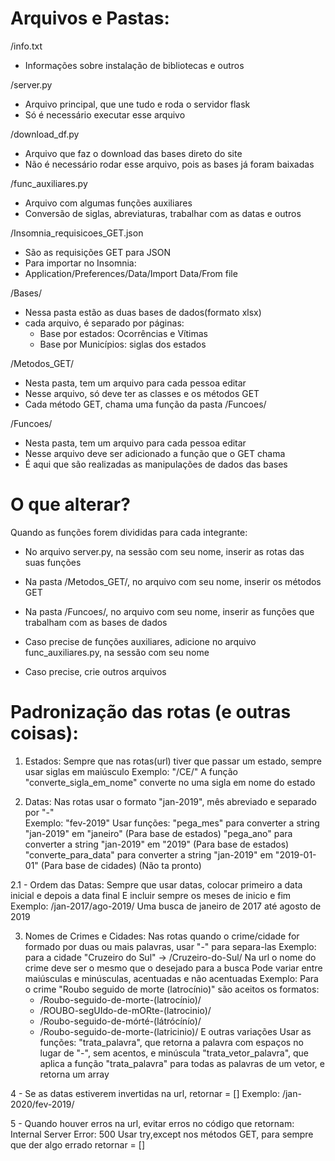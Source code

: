 # Arquivos e Pastas: 

/info.txt   
- Informações sobre instalação de bibliotecas e outros

/server.py  
- Arquivo principal, que une tudo e roda o servidor flask
- Só é necessário executar esse arquivo

/download_df.py 
- Arquivo que faz o download das bases direto do site
- Não é necessário rodar esse arquivo, pois as bases já foram baixadas

/func_auxiliares.py 
- Arquivo com algumas funções auxiliares
- Conversão de siglas, abreviaturas, trabalhar com as datas e outros

/Insomnia_requisicoes_GET.json  
- São as requisições GET para JSON
- Para importar no Insomnia: 
- Application/Preferences/Data/Import Data/From file

/Bases/ 
- Nessa pasta estão as duas bases de dados(formato xlsx)
- cada arquivo, é separado por páginas:
    - Base por estados: Ocorrências e Vítimas
    - Base por Municípios: siglas dos estados

/Metodos_GET/   
- Nesta pasta, tem um arquivo para cada pessoa editar
- Nesse arquivo, só deve ter as classes e os métodos GET
- Cada método GET, chama uma função da pasta /Funcoes/

/Funcoes/   
- Nesta pasta, tem um arquivo para cada pessoa editar
- Nesse arquivo deve ser adicionado a função que o GET chama
- É aqui que são realizadas as manipulações de dados das bases

# O que alterar?

Quando as funções forem divididas para cada integrante: 

- No arquivo server.py, na sessão com seu nome, inserir as rotas das suas funções

- Na pasta /Metodos_GET/, no arquivo com seu nome, inserir os métodos GET

- Na pasta /Funcoes/, no arquivo com seu nome, inserir as funções que trabalham com as bases de dados

- Caso precise de funções auxiliares, adicione no arquivo func_auxiliares.py, na sessão com seu nome

- Caso precise, crie outros arquivos

# Padronização das rotas (e outras coisas):

1. Estados: 
    Sempre que nas rotas(url) tiver que passar um estado, sempre usar siglas em maiúsculo
    Exemplo: "/CE/"
    A função "converte_sigla_em_nome" converte no uma sigla em nome do estado

2. Datas:
    Nas rotas usar o formato "jan-2019", mês abreviado e separado por "-"<br/>
    Exemplo: "fev-2019"
    Usar funções:
    "pega_mes" para converter a string "jan-2019" em "janeiro" (Para base de estados)
    "pega_ano" para converter a string "jan-2019" em "2019" (Para base de estados)
    "converte_para_data" para converter a string "jan-2019" em "2019-01-01" (Para base de cidades) (Não ta pronto)
    
2.1 - Ordem das Datas: 
        Sempre que usar datas, colocar primeiro a data inicial e depois a data final
        E incluir sempre os meses de inicio e fim
        Exemplo: /jan-2017/ago-2019/ 
                Uma busca de janeiro de 2017 até agosto de 2019

3. Nomes de Crimes e Cidades:
    Nas rotas quando o crime/cidade for formado por duas ou mais palavras, usar "-" para separa-las 
    Exemplo: para a cidade "Cruzeiro do Sul" -> /Cruzeiro-do-Sul/
    Na url o nome do crime deve ser o mesmo que o desejado para a busca
    Pode variar entre maiúsculas e minúsculas, acentuadas e não acentuadas
    Exemplo: Para o crime "Roubo seguido de morte (latrocínio)" são aceitos os formatos: 
    - /Roubo-seguido-de-morte-(latrocínio)/
    - /ROUBO-segUIdo-de-mORte-(latrocinio)/
    - /Roubo-seguido-de-mórté-(látrócínío)/
    - /Roubo-seguido-de-morte-(latricinio)/
    E outras variações
    Usar as funções:
    "trata_palavra", que retorna a palavra com espaços no lugar de "-", sem acentos, e minúscula
    "trata_vetor_palavra", que aplica a função "trata_palavra" para todas as palavras de um vetor, e retorna um array

4 - Se as datas estiverem invertidas na url, retornar = []
    Exemplo: /jan-2020/fev-2019/

5 - Quando houver erros na url, evitar erros no código que retornam: Internal Server Error: 500
    Usar try,except nos métodos GET, para sempre que der algo errado retornar = []
